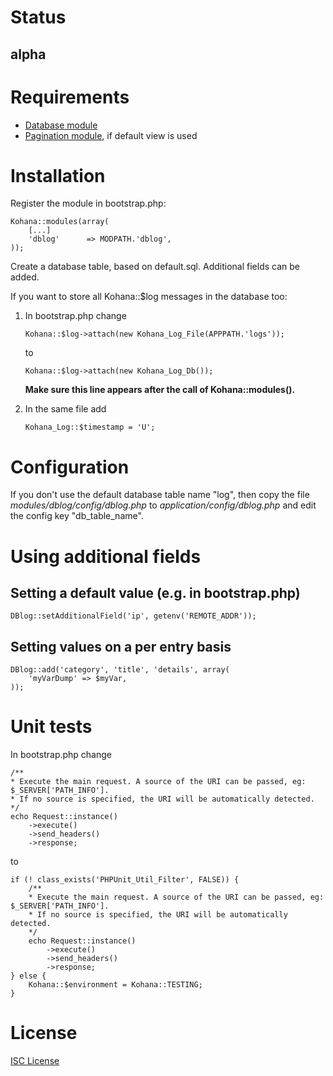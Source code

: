 # Status

## alpha

# Requirements

-	[Database module](http://github.com/kohana/database)
-	[Pagination module](http://github.com/kohana/pagination), if default view is used

# Installation

Register the module in bootstrap.php:

	Kohana::modules(array(
		[...]
		'dblog'      => MODPATH.'dblog',
	));

Create a database table, based on default.sql. Additional fields can be added.

If you want to store all Kohana::$log messages in the database too:

1.	In bootstrap.php change

		Kohana::$log->attach(new Kohana_Log_File(APPPATH.'logs'));

	to

		Kohana::$log->attach(new Kohana_Log_Db());

	**Make sure this line appears after the call of Kohana::modules().**

2.	In the same file add

		Kohana_Log::$timestamp = 'U';

# Configuration

If you don't use the default database table name "log", then copy the file *modules/dblog/config/dblog.php* to *application/config/dblog.php* and edit the config key "db_table_name".

# Using additional fields

## Setting a default value (e.g. in bootstrap.php)

	DBlog::setAdditionalField('ip', getenv('REMOTE_ADDR'));

## Setting values on a per entry basis

	DBlog::add('category', 'title', 'details', array(
		'myVarDump' => $myVar,
	));

# Unit tests

In bootstrap.php change

	/**
	* Execute the main request. A source of the URI can be passed, eg: $_SERVER['PATH_INFO'].
	* If no source is specified, the URI will be automatically detected.
	*/
	echo Request::instance()
		->execute()
		->send_headers()
		->response;

to

	if (! class_exists('PHPUnit_Util_Filter', FALSE)) {
		/**
		* Execute the main request. A source of the URI can be passed, eg: $_SERVER['PATH_INFO'].
		* If no source is specified, the URI will be automatically detected.
		*/
		echo Request::instance()
			->execute()
			->send_headers()
			->response;
	} else {
		Kohana::$environment = Kohana::TESTING;
	}

# License

[ISC License](http://opensource.org/licenses/isc-license.txt)
